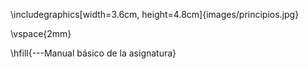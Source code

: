 
\includegraphics[width=3.6cm, height=4.8cm]{images/principios.jpg}


\vspace{2mm}


\hfill{---Manual básico de la asignatura}

